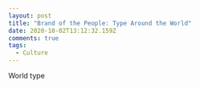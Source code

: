 ```yaml
---
layout: post
title: "Brand of the People: Type Around the World"
date: 2020-10-02T13:12:32.159Z
comments: true
tags:
  - Culture
---
```

World type